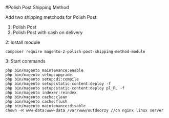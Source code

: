 #Polish Post Shipping Method

Add two shipping metchods for Polish Post:

1. Polish Post
2. Polish Post with cash on delivery

2: Install module

`composer require magento-2-polish-post-shipping-method-module`

3: Start commands

```
php bin/magento maintenance:enable
php bin/magento setup:upgrade
php bin/magento setup:di:compile
php bin/magento setup:static-content:deploy -f
php bin/magento setup:static-content:deploy pl_PL -f
php bin/magento indexer:reindex
php bin/magento cache:clean
php bin/magento cache:flush
php bin/magento maintenance:disable
chown -R www-data:www-data /var/www/outdoorzy //on nginx linux server
```